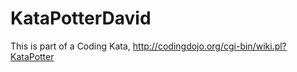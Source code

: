 KataPotterDavid
===============
This is part of a Coding Kata, http://codingdojo.org/cgi-bin/wiki.pl?KataPotter

